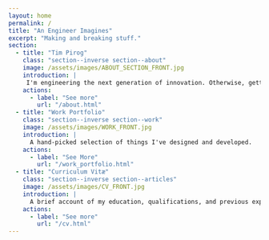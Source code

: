 ```yaml
---
layout: home
permalink: /
title: "An Engineer Imagines"
excerpt: "Making and breaking stuff."
section:
  - title: "Tim Pirog"
    class: "section--inverse section--about"
    image: /assets/images/ABOUT_SECTION_FRONT.jpg
    introduction: |
     I'm engineering the next generation of innovation. Otherwise, getting lost in Wikipedia, overclocking *whatever* I can find, and writing future non-fiction. 
    actions:
      - label: "See more"
        url: "/about.html"
  - title: "Work Portfolio" 
    class: "section--inverse section--work"
    image: /assets/images/WORK_FRONT.jpg
    introduction: |
      A hand-picked selection of things I've designed and developed.
    actions:
      - label: "See More"
        url: "/work_portfolio.html"
  - title: "Curriculum Vitæ"
    class: "section--inverse section--articles"
    image: /assets/images/CV_FRONT.jpg
    introduction: |
      A brief account of my education, qualifications, and previous experiences.
    actions:
      - label: "See more"
        url: "/cv.html"
---
```

